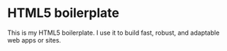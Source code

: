 # HTML5 boilerplate

This is my HTML5 boilerplate. I use it to build fast, robust, and adaptable web apps or sites.
